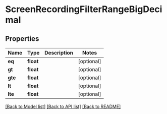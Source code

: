 # ScreenRecordingFilterRangeBigDecimal

## Properties
Name | Type | Description | Notes
------------ | ------------- | ------------- | -------------
**eq** | **float** |  | [optional] 
**gt** | **float** |  | [optional] 
**gte** | **float** |  | [optional] 
**lt** | **float** |  | [optional] 
**lte** | **float** |  | [optional] 

[[Back to Model list]](../README.md#documentation-for-models) [[Back to API list]](../README.md#documentation-for-api-endpoints) [[Back to README]](../README.md)



